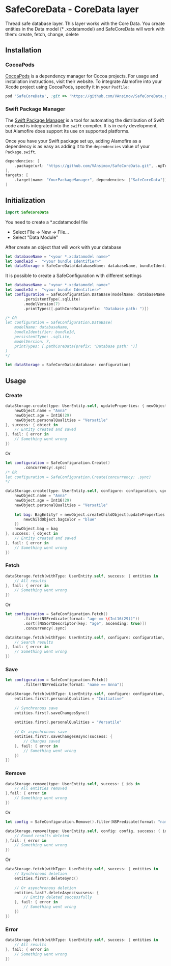 # SafeCoreData - CoreData layer

Thread safe database layer. This layer works with the Core Data. You create entities in the Data model (* .xcdatamodel) and SafeCoreData will work with them: create, fetch, change, delete

## Installation

### CocoaPods

[CocoaPods](https://cocoapods.org) is a dependency manager for Cocoa projects. For usage and installation instructions, visit their website. To integrate Alamofire into your Xcode project using CocoaPods, specify it in your `Podfile`:

```ruby
pod 'SafeCoreData', :git => 'https://github.com/VAnsimov/SafeCoreData.git', :tag => '1.0.0'
```

### Swift Package Manager

The [Swift Package Manager](https://swift.org/package-manager/) is a tool for automating the distribution of Swift code and is integrated into the `swift` compiler. It is in early development, but Alamofire does support its use on supported platforms.

Once you have your Swift package set up, adding Alamofire as a dependency is as easy as adding it to the `dependencies` value of your `Package.swift`.

```swift
dependencies: [
    .package(url: "https://github.com/VAnsimov/SafeCoreData.git", .upToNextMajor(from: "1.0.0"))
],
targets: [
    .target(name: "YourPackageManager", dependencies: ["SafeCoreData"]),
]
```


## Initialization


```swift
import SafeCoreData
```

You need to create a *.xcdatamodel file
- Select File -> New -> File...
- Select "Data Module"

After сreate an object that will work with your database


```swift
let databaseName = "<your *.xcdatamodel name>"
let bundleId =  "<your bundle Identifier>"
let dataStorage = SafeCoreData(databaseName: databaseName, bundleIdentifier: bundleId)
```

It is possible to create a SafeConfiguration with different settings

```swift
let databaseName = "<your *.xcdatamodel name>"
let bundleId =  "<your bundle Identifier>"
let configuration = SafeConfiguration.DataBase(modelName: databaseName, bundleIdentifier: bundleId)
        .persistentType(.sqlLite)
        .modelVersion(7)
        .printTypes([.pathCoreData(prefix: "Database path: ")])

/* OR
let configuration = SafeConfiguration.DataBase(
    modelName: databaseName,
    bundleIdentifier: bundleId,
    persistentType: .sqlLite,
    modelVersion: 7,
    printTypes: [.pathCoreData(prefix: "Database path: ")]
)
*/

let dataStorage = SafeCoreData(database: configuration)
```

## Usage

### Create

```swift
dataStorage.create(type: UserEntity.self, updateProperties: { newObject in
    newObject.name = "Anna"
    newObject.age = Int16(29)
    newObject.personalQualities = "Versatile"
}, success: { object in
    // Entity created and saved
}, fail: { error in 
    // Something went wrong
})
```

Or

```swift
let configuration = SafeConfiguration.Create()
        .concurrency(.sync)
/* OR
let configuration = SafeConfiguration.Create(concurrency: .sync) 
*/

dataStorage.create(type: UserEntity.self, configure: configuration, updateProperties: { newObject in
    newObject.name = "Anna"
    newObject.age = Int16(29)
    newObject.personalQualities = "Versatile"
    
    let bag: BagEntity? = newObject.createChildObject(updateProperties: { newChildObject in
        newChildObject.bagColor = "blue"
    })
    newObject.bag = bag
}, success: { object in
    // Entity created and saved
}, fail: { error in 
    // Something went wrong
})
```

### Fetch

```swift
dataStorage.fetch(withType: UserEntity.self, success: { entities in
    // All results
}, fail: { error in 
    // Something went wrong
})
```

Or

```swift
let configuration = SafeConfiguration.Fetch()
        .filter(NSPredicate(format: "age == \(Int16(29))"))
        .sort([NSSortDescriptor(key: "age", ascending: true)])
        .concurrency(.sync)

dataStorage.fetch(withType: UserEntity.self, configure: configuration, success: { entities in
    // Search results
}, fail: { error in 
    // Something went wrong
})
```

### Save


```swift
let configuration = SafeConfiguration.Fetch()
        .filter(NSPredicate(format: "name == Anna"))

dataStorage.fetch(withType: UserEntity.self, configure: configuration, success: { entities in
    entities.first?.personalQualities = "Initiative"
    
    // Synchronous save
    entities.first?.saveСhangesSync()
    
    entities.first?.personalQualities = "Versatile"
    
    // Or asynchronous save
    entities.first?.saveСhangesAsync(sucsess: {
        // Changes saved
    }, fail: { error in 
        // Something went wrong
    })
})
```


### Remove

```swift
dataStorage.remove(type: UserEntity.self, success: { ids in
    // All entities removed
},fail: { error in 
    // Something went wrong
})
```

Or

```swift
let config = SafeConfiguration.Remove().filter(NSPredicate(format: "name == Anna"))

dataStorage.remove(type: UserEntity.self, config: config, success: { ids in
    // Found results deleted
},fail: { error in 
    // Something went wrong
})
```

Or

```swift
dataStorage.fetch(withType: UserEntity.self, success: { entities in
    // Synchronous deletion
    entities.first?.deleteSync()
    
    // Or asynchronous deletion
    entities.last?.deleteAsync(sucsess: {
        // Entity deleted successfully
    }, fail: { error in
        // Something went wrong
    })
})
```

### Error

```swift
dataStorage.fetch(withType: UserEntity.self, success: { entities in
    // All results
}, fail: { error in 
    // Something went wrong
})
```
